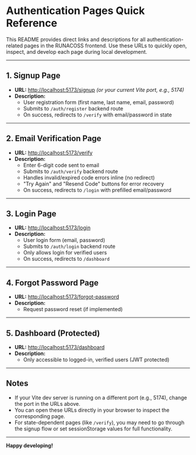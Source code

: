 # Authentication Pages Quick Reference

This README provides direct links and descriptions for all authentication-related pages in the RUNACOSS frontend. Use these URLs to quickly open, inspect, and develop each page during local development.

---

## 1. Signup Page
- **URL:** [http://localhost:5173/signup](http://localhost:5173/signup) *(or your current Vite port, e.g., 5174)*
- **Description:**
  - User registration form (first name, last name, email, password)
  - Submits to `/auth/register` backend route
  - On success, redirects to `/verify` with email/password in state

---

## 2. Email Verification Page
- **URL:** [http://localhost:5173/verify](http://localhost:5173/verify)
- **Description:**
  - Enter 6-digit code sent to email
  - Submits to `/auth/verify` backend route
  - Handles invalid/expired code errors inline (no redirect)
  - "Try Again" and "Resend Code" buttons for error recovery
  - On success, redirects to `/login` with prefilled email/password

---

## 3. Login Page
- **URL:** [http://localhost:5173/login](http://localhost:5173/login)
- **Description:**
  - User login form (email, password)
  - Submits to `/auth/login` backend route
  - Only allows login for verified users
  - On success, redirects to `/dashboard`

---

## 4. Forgot Password Page
- **URL:** [http://localhost:5173/forgot-password](http://localhost:5173/forgot-password)
- **Description:**
  - Request password reset (if implemented)

---

## 5. Dashboard (Protected)
- **URL:** [http://localhost:5173/dashboard](http://localhost:5173/dashboard)
- **Description:**
  - Only accessible to logged-in, verified users (JWT protected)

---

## Notes
- If your Vite dev server is running on a different port (e.g., 5174), change the port in the URLs above.
- You can open these URLs directly in your browser to inspect the corresponding page.
- For state-dependent pages (like `/verify`), you may need to go through the signup flow or set sessionStorage values for full functionality.

---

**Happy developing!** 